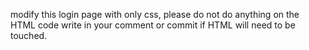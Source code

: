 modify this login page with only css, please do not do anything on the HTML code
write in your comment or commit if HTML will need to be touched.

